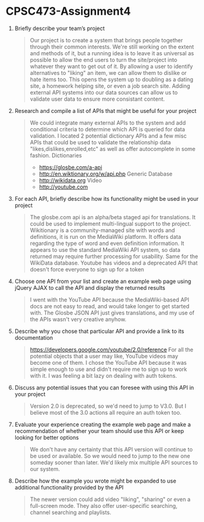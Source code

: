 # CPSC473-Assignment4

1. Briefly describe your team’s project

   > Our project is to create a system that brings people together through their common interests. We're still working on the extent and methods of it, but a running idea is to leave it as universal as possible to allow the end users to turn the site/project into whatever they want to get out of it. By allowing a user to identify alternatives to "liking" an item, we can allow them to dislike or hate items too. This opens the system up to doubling as a dating site, a homework helping site, or even a job search site. Adding external API systems into our data sources can allow us to validate user data to ensure more consistant content.

2. Research and compile a list of APIs that might be useful for your project 

   > We could integrate many external APIs to the system and add conditional criteria to determine which API is queried for data validation. I located 2 potential dictionary APIs and a few misc APIs that could be used to validate the relationship data "likes,dislikes,enrolled,etc" as well as offer autocomplete in some fashion.
   > Dictionaries
   > * https://glosbe.com/a-api
   > * http://en.wiktionary.org/w/api.php
   > Generic Database
   > * http://wikidata.org
   > Video
   > * http://youtube.com

3. For each API, briefly describe how its functionality might be used in your project

   > The glosbe.com api is an alpha/beta staged api for translations. It could be used to implement multi-lingual support to the project.
   > Wikitionary is a community-managed site with words and definitions, it is run on the MediaWiki platform. It offers data regarding the type of word and even definition information. It appears to use the standard MediaWiki API system, so data returned may require further processing for usability. Same for the WikiData database.
   > Youtube has videos and a deprecated API that doesn't force everyone to sign up for a token

4. Choose one API from your list and create an example web page using jQuery AJAX to call the API and display the returned results

   > I went with the YouTube API because the MediaWiki-based API docs are not easy to read, and would take longer to get started with. The Glosbe JSON API just gives translations, and my use of the APIs wasn't very creative anyhow.

5. Describe why you chose that particular API and provide a link to its documentation

   > https://developers.google.com/youtube/2.0/reference
   > For all the potential objects that a user may like, YouTube videos may become one of them.
   > I chose the YouTube API because it was simple enough to use and didn't require me to sign up to work with it. I was feeling a bit lazy on dealing with auth tokens.

6. Discuss any potential issues that you can foresee with using this API in your project 

   > Version 2.0 is deprecated, so we'd need to jump to V3.0. But I believe most of the 3.0 actions all require an auth token too.

7. Evaluate your experience creating the example web page and make a recommendation of whether your team should use this API or keep looking for better options 

   > We don't have any certainty that this API version will continue to be used or available. So we would need to jump to the new one someday sooner than later. We'd likely mix multiple API sources to our system.

8. Describe how the example you wrote might be expanded to use additional functionality provided by the API

   > The newer version could add video "liking", "sharing" or even a full-screen mode. They also offer user-specific searching, channel searching and playlists.
